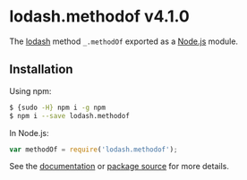 # lodash.methodof v4.1.0

The [lodash](https://lodash.com/) method `_.methodOf` exported as a [Node.js](https://nodejs.org/) module.

## Installation

Using npm:
```bash
$ {sudo -H} npm i -g npm
$ npm i --save lodash.methodof
```

In Node.js:
```js
var methodOf = require('lodash.methodof');
```

See the [documentation](https://lodash.com/docs#methodOf) or [package source](https://github.com/lodash/lodash/blob/4.1.0-npm-packages/lodash.methodof) for more details.
